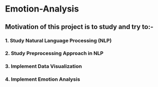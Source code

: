 # Emotion-Analysis

## Motivation of this project is to study and try to:-
### 1. Study Natural Language Processing (NLP)
### 2. Study Preprocessing Approach in NLP
### 3. Implement Data Visualization
### 4. Implement Emotion Analysis
